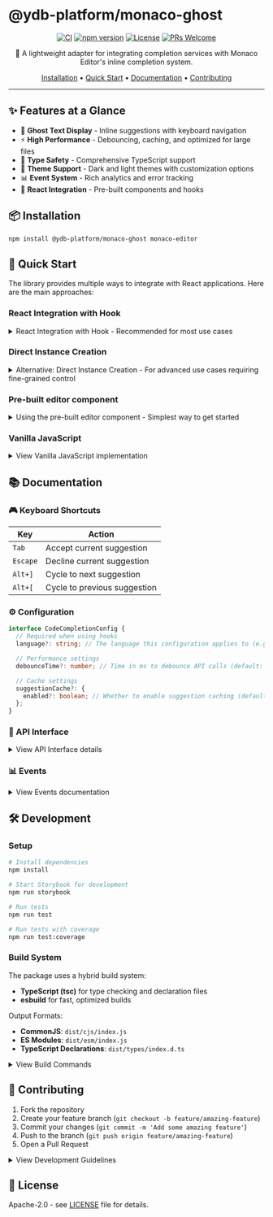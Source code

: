 # @ydb-platform/monaco-ghost

<div align="center">

[![CI](https://github.com/ydb-platform/monaco-ghost/actions/workflows/ci.yml/badge.svg)](https://github.com/ydb-platform/monaco-ghost/actions/workflows/ci.yml)
[![npm version](https://badge.fury.io/js/%40ydb-platform%2Fmonaco-ghost.svg)](https://www.npmjs.com/package/@ydb-platform/monaco-ghost)
[![License](https://img.shields.io/badge/License-Apache%202.0-blue.svg)](LICENSE)
[![PRs Welcome](https://img.shields.io/badge/PRs-welcome-brightgreen.svg)](CONTRIBUTING.md)

🚀 A lightweight adapter for integrating completion services with Monaco Editor's inline completion system.

[Installation](#-installation) •
[Quick Start](#-quick-start) •
[Documentation](#-documentation) •
[Contributing](#-contributing)

</div>

---

## ✨ Features at a Glance

- 👻 **Ghost Text Display** - Inline suggestions with keyboard navigation
- ⚡ **High Performance** - Debouncing, caching, and optimized for large files
- 🎯 **Type Safety** - Comprehensive TypeScript support
- 🎨 **Theme Support** - Dark and light themes with customization options
- 📊 **Event System** - Rich analytics and error tracking
- 🧩 **React Integration** - Pre-built components and hooks

## 📦 Installation

```bash
npm install @ydb-platform/monaco-ghost monaco-editor
```

## 🚀 Quick Start

The library provides multiple ways to integrate with React applications. Here are the main approaches:

### React Integration with Hook

<details>
<summary>React Integration with Hook - Recommended for most use cases</summary>

```typescript
import React, { useCallback } from 'react';
import MonacoEditor from 'react-monaco-editor';
import * as monaco from 'monaco-editor';
import { useMonacoGhost } from '@ydb-platform/monaco-ghost';

function MyCustomEditor() {
  // Java-specific API implementation
  const javaApi = {
    getCodeAssistSuggestions: async () => ({
      Suggests: [{ Text: 'System.out.println("Hello, World!");' }],
      RequestId: 'demo-request',
    }),
  };

  // Java-specific configuration
  const javaConfig = {
    debounceTime: 200,
    suggestionCache: {
      enabled: true,
    },
  };

  const eventHandlers = {
    onCompletionAccept: text => console.log('Accepted:', text),
    onCompletionDecline: (text, reason, otherSuggestions) =>
      console.log('Declined:', text, reason, otherSuggestions),
    onCompletionIgnore: (text, otherSuggestions) => console.log('Ignored:', text, otherSuggestions),
    onCompletionError: error => console.error('Error:', error),
  };

  const { register } = useMonacoGhost({
    api: javaApi,
    eventHandlers,
    config: javaConfig,
  });

  const editorDidMount = useCallback(
    (editor: monaco.editor.IStandaloneCodeEditor) => {
      register(editor);
    },
    [register]
  );

  const options = {
    selectOnLineNumbers: true,
    minimap: { enabled: false },
    automaticLayout: true,
    fontSize: 14,
    lineNumbers: 'on',
    scrollBeyondLastLine: false,
    roundedSelection: false,
    padding: { top: 10 },
  };

  return (
    <MonacoEditor
      width="800"
      height="600"
      language="java"
      theme="vs-dark" // or "vs-light"
      value="// Your Java code here"
      options={options}
      editorDidMount={editorDidMount}
    />
  );
}
```

</details>

### Direct Instance Creation

<details>
<summary>Alternative: Direct Instance Creation - For advanced use cases requiring fine-grained control</summary>

For more control over the ghost instance lifecycle, you can use `createMonacoGhostInstance` instead of the hook:

```typescript
import React from 'react';
import MonacoEditor from 'react-monaco-editor';
import * as monaco from 'monaco-editor';
import { createMonacoGhostInstance } from '@ydb-platform/monaco-ghost';

function MyCustomEditor() {
  const [monacoGhostInstance, setMonacoGhostInstance] =
    React.useState<ReturnType<typeof createMonacoGhostInstance>>();

  // Configuration and helpers
  const monacoGhostConfig = {
    api: {
      getCodeAssistSuggestions: async () => ({
        Suggests: [{ Text: 'System.out.println("Hello, World!");' }],
        RequestId: 'demo-request',
      }),
    },
    eventHandlers: {
      onCompletionAccept: text => console.log('Accepted:', text),
      onCompletionDecline: (text, reason, otherSuggestions) =>
        console.log('Declined:', text, reason, otherSuggestions),
      onCompletionIgnore: (text, otherSuggestions) =>
        console.log('Ignored:', text, otherSuggestions),
      onCompletionError: error => console.error('Error:', error),
    },
    config: {
      language: 'java',
      debounceTime: 200,
      suggestionCache: {
        enabled: true,
      },
    },
  };

  // Initialize ghost instance when enabled
  React.useEffect(() => {
    if (monacoGhostInstance && isCodeAssistEnabled) {
      monacoGhostInstance.register(monacoGhostConfig);
    }

    return () => {
      monacoGhostInstance?.unregister();
    };
  }, [isCodeAssistEnabled, monacoGhostConfig, monacoGhostInstance]);

  const editorDidMount = (editor: monaco.editor.IStandaloneCodeEditor) => {
    setMonacoGhostInstance(createMonacoGhostInstance(editor));
  };

  return (
    <MonacoEditor
      width="800"
      height="600"
      language="java"
      theme="vs-dark"
      value="// Your Java code here"
      options={{
        selectOnLineNumbers: true,
        minimap: { enabled: false },
        automaticLayout: true,
      }}
      editorDidMount={editorDidMount}
    />
  );
}
```

This approach gives you more control over when the ghost instance is created and destroyed, and allows for more complex initialization logic if needed.

</details>

### Pre-built editor component 

<details>
<summary>Using the pre-built editor component - Simplest way to get started</summary>

```typescript
// Using the pre-built editor component
import { MonacoEditor } from '@ydb-platform/monaco-ghost';

function MyApp() {
  // SQL-specific API implementation
  const sqlApi = {
    getCodeAssistSuggestions: async () => ({
      Suggests: [{ Text: 'SELECT * FROM users;' }],
      RequestId: 'demo-request',
    }),
  };

  // SQL-specific configuration
  const sqlConfig = {
    debounceTime: 200,
    suggestionCache: {
      enabled: true,
    },
  };

  return (
    <MonacoEditor
      initialValue="-- Your SQL code here"
      language="sql"
      theme="vs-dark" // or "vs-light"
      api={sqlApi}
      config={sqlConfig}
      onCompletionAccept={text => console.log('Accepted:', text)}
      onCompletionDecline={(text, reason, otherSuggestions) =>
        console.log('Declined:', text, reason, otherSuggestions)
      }
      onCompletionIgnore={(text, otherSuggestions) =>
        console.log('Ignored:', text, otherSuggestions)
      }
      onCompletionError={error => console.error('Error:', error)}
      editorOptions={{
        minimap: { enabled: false },
        fontSize: 14,
      }}
    />
  );
}
```

</details>

### Vanilla JavaScript

<details>
<summary>View Vanilla JavaScript implementation</summary>

```typescript
import * as monaco from 'monaco-editor';
import {
  createCodeCompletionService,
  registerCompletionCommands,
} from '@ydb-platform/monaco-ghost';

// Create language-specific API implementation
const sqlApi = {
  getCodeAssistSuggestions: async data => {
    // Call your completion service
    // Return suggestions in the expected format
    return {
      Suggests: [{ Text: 'SELECT * FROM users;' }],
      RequestId: 'request-id',
    };
  },
};

// Configure the adapter with language-specific settings
const sqlConfig = {
  debounceTime: 200,
  suggestionCache: {
    enabled: true,
  },
};

// Create provider for SQL
const sqlCompletionProvider = createCodeCompletionService(sqlApi, sqlConfig);

// Subscribe to completion events with type safety
sqlCompletionProvider.events.on('completion:accept', data => {
  console.log('Completion accepted:', data.acceptedText);
});

sqlCompletionProvider.events.on('completion:decline', data => {
  console.log(
    'Completion declined:',
    data.suggestionText,
    'reason:',
    data.reason,
    'other suggestions:',
    data.otherSuggestions
  );
});

sqlCompletionProvider.events.on('completion:ignore', data => {
  console.log(
    'Completion ignored:',
    data.suggestionText,
    'other suggestions:',
    data.otherSuggestions
  );
});

sqlCompletionProvider.events.on('completion:error', error => {
  console.error('Completion error:', error);
});

// Register with Monaco for SQL
monaco.languages.registerInlineCompletionsProvider(['sql'], sqlCompletionProvider);

// Register commands (assuming you have an editor instance)
registerCompletionCommands(monaco, sqlCompletionProvider, editor);
```

</details>

## 📚 Documentation

### 🎮 Keyboard Shortcuts

| Key      | Action                       |
| -------- | ---------------------------- |
| `Tab`    | Accept current suggestion    |
| `Escape` | Decline current suggestion   |
| `Alt+]`  | Cycle to next suggestion     |
| `Alt+[`  | Cycle to previous suggestion |

### ⚙️ Configuration

```typescript
interface CodeCompletionConfig {
  // Required when using hooks
  language?: string; // The language this configuration applies to (e.g., 'sql', 'java')

  // Performance settings
  debounceTime?: number; // Time in ms to debounce API calls (default: 200)

  // Cache settings
  suggestionCache?: {
    enabled?: boolean; // Whether to enable suggestion caching (default: true)
  };
}
```

### 🔌 API Interface

<details>
<summary>View API Interface details</summary>

```typescript
interface ICodeCompletionAPI {
  getCodeAssistSuggestions(data: PromptFile[]): Promise<Suggestions>;
}

export interface PromptPosition {
  lineNumber: number;
  column: number;
}

export interface PromptFragment {
  text: string;
  start: PromptPosition;
  end: PromptPosition;
}

export interface PromptFile {
  path: string;
  fragments: PromptFragment[];
  cursorPosition: PromptPosition;
}

export interface Suggestions {
  items: string[];
  requestId?: string;
}

```
</details>

### 📊 Events

<details>
<summary>View Events documentation</summary>

The completion service emits four types of events with rich data:

#### 1. Acceptance Events

```typescript
interface CompletionAcceptEvent {
  requestId: string;
  acceptedText: string;
}

completionProvider.events.on('completion:accept', (data: CompletionAcceptEvent) => {
  console.log('Accepted:', data.acceptedText);
});
```

#### 2. Decline Events

```typescript
interface CompletionDeclineEvent {
  requestId: string;
  suggestionText: string;
  reason: string;
  hitCount: number;
  otherSuggestions: string[];
}

completionProvider.events.on('completion:decline', (data: CompletionDeclineEvent) => {
  console.log('Declined:', data.suggestionText, 'reason:', data.reason);
  console.log('Other suggestions:', data.otherSuggestions);
  console.log('Times shown:', data.hitCount);
});
```

#### 3. Ignore Events

```typescript
interface CompletionIgnoreEvent {
  requestId: string;
  suggestionText: string;
  otherSuggestions: string[];
}

completionProvider.events.on('completion:ignore', (data: CompletionIgnoreEvent) => {
  console.log('Ignored:', data.suggestionText);
  console.log('Other suggestions:', data.otherSuggestions);
});
```

#### 4. Error Events

```typescript
completionProvider.events.on('completion:error', (error: Error) => {
  console.error('Completion error:', error);
});
```

</details>

## 🛠️ Development

### Setup

```bash
# Install dependencies
npm install

# Start Storybook for development
npm run storybook

# Run tests
npm run test

# Run tests with coverage
npm run test:coverage
```

### Build System

The package uses a hybrid build system:

- **TypeScript (tsc)** for type checking and declaration files
- **esbuild** for fast, optimized builds

Output Formats:

- **CommonJS**: `dist/cjs/index.js`
- **ES Modules**: `dist/esm/index.js`
- **TypeScript Declarations**: `dist/types/index.d.ts`

<details>
<summary>View Build Commands</summary>

```bash
# Type checking only
npm run type-check

# Build type declarations
npm run build:types

# Build CommonJS version
npm run build:cjs

# Build ES Modules version
npm run build:esm

# Full build (all formats)
npm run build
```

</details>

## 👥 Contributing

1. Fork the repository
2. Create your feature branch (`git checkout -b feature/amazing-feature`)
3. Commit your changes (`git commit -m 'Add some amazing feature'`)
4. Push to the branch (`git push origin feature/amazing-feature`)
5. Open a Pull Request

<details>
<summary>View Development Guidelines</summary>

### Development Guidelines

#### 1. Code Context

- Handle text limits appropriately
- Maintain cursor position accuracy
- Consider edge cases
- Support partial text acceptance

#### 2. Error Handling

- Wrap API calls in try-catch blocks
- Fail gracefully on errors
- Log issues without breaking editor
- Emit error events for monitoring

#### 3. Performance

- Use debouncing for API calls
- Implement efficient caching
- Track suggestion hit counts
- Clean up resources properly

#### 4. Testing

- Add tests for new features
- Maintain backward compatibility
- Test edge cases
- Verify event handling
</details>

## 📄 License

Apache-2.0 - see [LICENSE](LICENSE) file for details.
